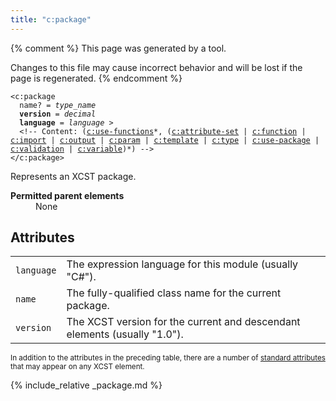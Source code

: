 ```yaml
---
title: "c:package"
---
```


{% comment %}
This page was generated by a tool.

Changes to this file may cause incorrect behavior and will be lost if
the page is regenerated.
{% endcomment %}

<div class="ref-element-syntax language-xml highlighter-rouge"><pre class="highlight"><code><span class="nt">&lt;c:package</span>
  <span>name</span>? = <i title="Type name.">type_name</i>
  <b>version</b> = <i>decimal</i>
  <b>language</b> = <i>language</i> &gt;
  &lt;!-- Content: (<span><a href="use-functions.html">c:use-functions</a>*</span>, <span><span><span>(<a href="attribute-set.html">c:attribute-set</a> | <a href="function.html">c:function</a> | <a href="import.html">c:import</a> | <a href="output.html">c:output</a> | <a href="param.html">c:param</a> | <a href="template.html">c:template</a> | <a href="type.html">c:type</a> | <a href="use-package.html">c:use-package</a> | <a href="validation.html">c:validation</a> | <a href="variable.html">c:variable</a>)</span></span>*</span>) --&gt;
<span class="nt">&lt;/c:package&gt;</span></code></pre></div>
<p>Represents an XCST package.</p>
<dl>
   <dt><b>Permitted parent elements</b></dt>
   <dd>None</dd>
</dl>
<h2>Attributes</h2>
<div class="table-responsive">
   <table class="ref-attribs">
      <tr>
         <td><code>language</code></td>
         <td>The expression language for this module (usually "C#").</td>
      </tr>
      <tr>
         <td><code>name</code></td>
         <td>The fully-qualified class name for the current package.</td>
      </tr>
      <tr>
         <td><code>version</code></td>
         <td>The XCST version for the current and descendant elements (usually "1.0").</td>
      </tr>
   </table>
</div>
<p><small>
      In addition to the attributes in the preceding table, there are a number of <a href="../docs/standard-attributes.html">standard attributes</a> that may appear on any XCST element.
      </small></p>

{% include_relative _package.md %}

